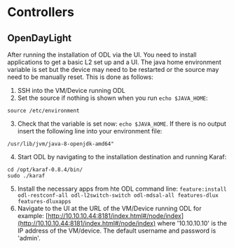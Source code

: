 # Controllers

## OpenDayLight
After running the installation of ODL via the UI. You need to install applications to get a basic L2 set up and a UI.
The java home environment variable is set but the device may need to be restarted or the source may need to be manually reset.
This is done as follows:
1. SSH into the VM/Device running ODL
2. Set the source if nothing is shown when you run `echo $JAVA_HOME`:
```
source /etc/environment
```
3. Check that the variable is set now: `echo $JAVA_HOME`. If there is no output insert the following line into your environment file:
```
/usr/lib/jvm/java-8-openjdk-amd64"
```
4. Start ODL by navigating to the installation destination and running Karaf:
```
cd /opt/karaf-0.8.4/bin/
sudo ./karaf
```
5. Install the necessary apps from hte ODL command line: `feature:install odl-restconf-all odl-l2switch-switch odl-mdsal-all features-dlux features-dluxapps`
6. Navigate to the UI at the URL of the VM/Device running ODL for example: 
[http://10.10.10.44:8181/index.html#/node/index](http://10.10.10.44:8181/index.html#/node/index)
where '10.10.10.10' is the IP address of the VM/device. The default username and password is 'admin'.